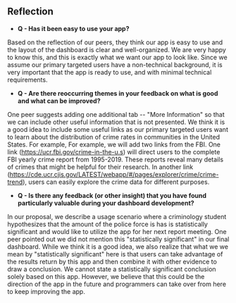 ## Reflection

- <b> Q - Has it been easy to use your app? </b>

Based on the reflection of our peers, they think our app is easy to use and the layout of the dashboard is clear and well-organized. We are very happy to know this, and this is exactly what we want our app to look like. Since we assume our primary targeted users have a non-technical background, it is very important that the app is ready to use, and with minimal technical requirements. 

- <b> Q - Are there reoccurring themes in your feedback on what is good and what can be improved? </b>

One peer suggests adding one additional tab -- "More Information" so that we can include other useful information that is not presented. We think it is a good idea to include some useful links as our primary targeted users want to learn about the distribution of crime rates in communities in the United States. For example, For example, we will add two links from the FBI. One link (https://ucr.fbi.gov/crime-in-the-u.s) will direct users to the complete FBI yearly crime report from 1995-2019. These reports reveal many details of crimes that might be helpful for their research. In another link (https://cde.ucr.cjis.gov/LATEST/webapp/#/pages/explorer/crime/crime-trend), users can easily explore the crime data for different purposes. 

- <b> Q - Is there any feedback (or other insight) that you have found particularly valuable during your dashboard development? </b>

In our proposal, we describe a usage scenario where a criminology student hypothesizes that the amount of the police force is has is statistically significant and would like to utilize the app for her next report meeting. One peer pointed out we did not mention this "statistically significant" in our final dashboard. While we think it is a good idea, we also realize that what we we mean by "statistically significant" here is that users can take advantage of the results return by this app and then combine it with other evidence to draw a conclusion. We cannot state a statistically significant conclusion solely based on this app. However, we believe that this could be the direction of the app in the future and programmers can take over from here to keep improving the app.